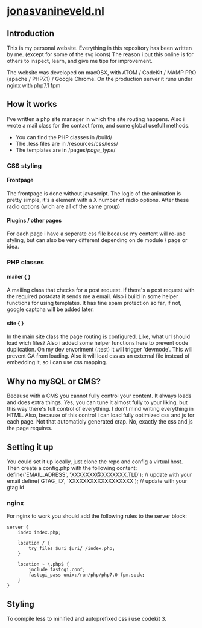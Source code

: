 # [jonasvanineveld.nl](https://jonasvanineveld.nl/)

## Introduction
This is my personal website. Everything in this repository has been written by me. (except for some of the svg icons)
The reason i put this online is for others to inspect, learn, and give me tips for improvement.

The website was developed on macOSX, with ATOM / CodeKit / MAMP PRO (apache / PHP7.1) / Google Chrome.
On the production server it runs under nginx with php7.1 fpm

## How it works
I've written a php site manager in which the site routing happens. Also i wrote a mail class for the contact form, and some global usefull methods.

* You can find the PHP classes in /build/
* The .less files are in /resources/css/less/
* The templates are in /pages/*page_type*/

### CSS styling

#### Frontpage
The frontpage is done without javascript.
The logic of the animation is pretty simple, it's a element with a X number of radio options. After these radio options (wich are all of the same group)

#### Plugins / other pages
For each page i have a seperate css file because my content will re-use styling, but can also be very different depending on de module / page or idea.

### PHP classes
#### mailer { }
A mailing class that checks for a post request. If there's a post request with the required postdata it sends me a email.
Also i build in some helper functions for using templates.
It has fine spam protection so far, if not, google captcha will be added later.

#### site { }
In the main site class the page routing is configured.
Like, what url should load wich files?
Also i added some helper functions here to prevent code duplication.
On my dev envoriment (.test) it will trigger 'devmode'. This will prevent GA from loading. Also it will load css as an external file instead of embedding it, so i can use css mapping.

## Why no mySQL or CMS?
Because with a CMS you cannot fully control your content. It always loads and does extra things. Yes, you can tune it almost fully to your liking, but this way there's full control of everything. I don't mind writing everything in HTML.
Also, because of this control i can load fully optimized css and js for each page. Not that automaticly generated crap. No, exactly the css and js the page requires.

## Setting it up
You could set it up locally, just clone the repo and config a virtual host.
Then create a config.php with the following content:
define('EMAIL_ADRESS', 'XXXXXXX@XXXXXXX.TLD'); 	// update with your email
define('GTAG_ID', 'XXXXXXXXXXXXXXXXXX');		// update with your gtag id

### nginx
For nginx to work you should add the following rules to the server block:

```
server {
	index index.php;

	location / {
		try_files $uri $uri/ /index.php;
	}

	location ~ \.php$ {
		include fastcgi.conf;
	  	fastcgi_pass unix:/run/php/php7.0-fpm.sock;
	}
}
```

## Styling
To compile less to minified and autoprefixed css i use codekit 3.
